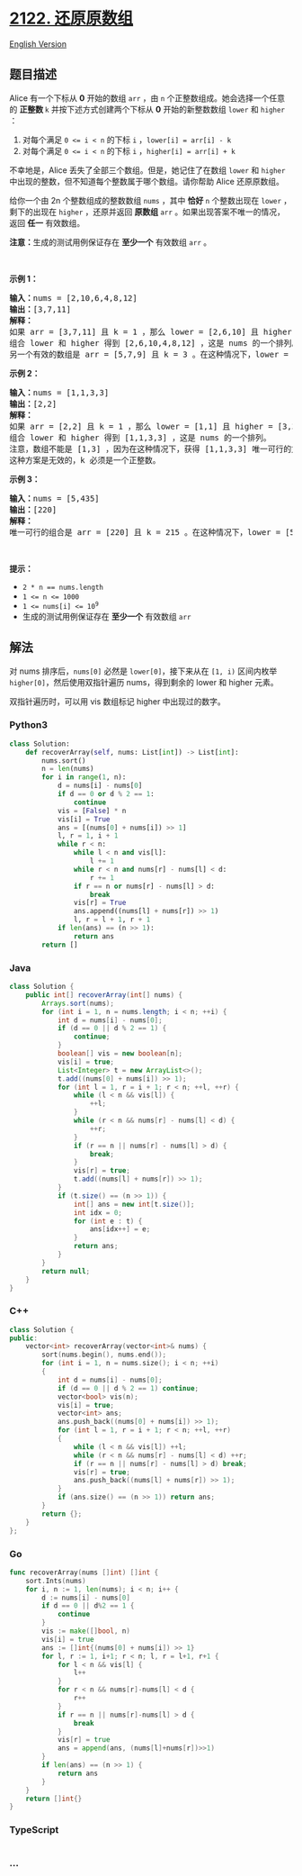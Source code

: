 # [2122. 还原原数组](https://leetcode.cn/problems/recover-the-original-array)

[English Version](/solution/2100-2199/2122.Recover%20the%20Original%20Array/README_EN.md)

## 题目描述

<!-- 这里写题目描述 -->

<p>Alice 有一个下标从 <strong>0</strong> 开始的数组 <code>arr</code> ，由 <code>n</code> 个正整数组成。她会选择一个任意的 <strong>正整数 </strong><code>k</code> 并按下述方式创建两个下标从 <strong>0</strong> 开始的新整数数组 <code>lower</code> 和 <code>higher</code> ：</p>

<ol>
	<li>对每个满足 <code>0 &lt;= i &lt; n</code> 的下标 <code>i</code> ，<code>lower[i] = arr[i] - k</code></li>
	<li>对每个满足 <code>0 &lt;= i &lt; n</code> 的下标 <code>i</code> ，<code>higher[i] = arr[i] + k</code></li>
</ol>

<p>不幸地是，Alice 丢失了全部三个数组。但是，她记住了在数组 <code>lower</code> 和 <code>higher</code> 中出现的整数，但不知道每个整数属于哪个数组。请你帮助 Alice 还原原数组。</p>

<p>给你一个由 2n 个整数组成的整数数组 <code>nums</code> ，其中 <strong>恰好</strong> <code>n</code> 个整数出现在 <code>lower</code> ，剩下的出现在 <code>higher</code> ，还原并返回 <strong>原数组</strong> <code>arr</code> 。如果出现答案不唯一的情况，返回 <strong>任一</strong> 有效数组。</p>

<p><strong>注意：</strong>生成的测试用例保证存在 <strong>至少一个</strong> 有效数组 <code>arr</code> 。</p>

<p>&nbsp;</p>

<p><strong>示例 1：</strong></p>

<pre><strong>输入：</strong>nums = [2,10,6,4,8,12]
<strong>输出：</strong>[3,7,11]
<strong>解释：</strong>
如果 arr = [3,7,11] 且 k = 1 ，那么 lower = [2,6,10] 且 higher = [4,8,12] 。
组合 lower 和 higher 得到 [2,6,10,4,8,12] ，这是 nums 的一个排列。
另一个有效的数组是 arr = [5,7,9] 且 k = 3 。在这种情况下，lower = [2,4,6] 且 higher = [8,10,12] 。
</pre>

<p><strong>示例 2：</strong></p>

<pre><strong>输入：</strong>nums = [1,1,3,3]
<strong>输出：</strong>[2,2]
<strong>解释：</strong>
如果 arr = [2,2] 且 k = 1 ，那么 lower = [1,1] 且 higher = [3,3] 。
组合 lower 和 higher 得到 [1,1,3,3] ，这是 nums 的一个排列。
注意，数组不能是 [1,3] ，因为在这种情况下，获得 [1,1,3,3] 唯一可行的方案是 k = 0 。
这种方案是无效的，k 必须是一个正整数。
</pre>

<p><strong>示例 3：</strong></p>

<pre><strong>输入：</strong>nums = [5,435]
<strong>输出：</strong>[220]
<strong>解释：</strong>
唯一可行的组合是 arr = [220] 且 k = 215 。在这种情况下，lower = [5] 且 higher = [435] 。</pre>

<p>&nbsp;</p>

<p><strong>提示：</strong></p>

<ul>
	<li><code>2 * n == nums.length</code></li>
	<li><code>1 &lt;= n &lt;= 1000</code></li>
	<li><code>1 &lt;= nums[i] &lt;= 10<sup>9</sup></code></li>
	<li>生成的测试用例保证存在 <strong>至少一个</strong> 有效数组 <code>arr</code></li>
</ul>

## 解法

<!-- 这里可写通用的实现逻辑 -->

对 nums 排序后，`nums[0]` 必然是 `lower[0]`，接下来从在 `[1, i)` 区间内枚举 `higher[0]`，然后使用双指针遍历 nums，得到剩余的 lower 和 higher 元素。

双指针遍历时，可以用 vis 数组标记 higher 中出现过的数字。

<!-- tabs:start -->

### **Python3**

<!-- 这里可写当前语言的特殊实现逻辑 -->

```python
class Solution:
    def recoverArray(self, nums: List[int]) -> List[int]:
        nums.sort()
        n = len(nums)
        for i in range(1, n):
            d = nums[i] - nums[0]
            if d == 0 or d % 2 == 1:
                continue
            vis = [False] * n
            vis[i] = True
            ans = [(nums[0] + nums[i]) >> 1]
            l, r = 1, i + 1
            while r < n:
                while l < n and vis[l]:
                    l += 1
                while r < n and nums[r] - nums[l] < d:
                    r += 1
                if r == n or nums[r] - nums[l] > d:
                    break
                vis[r] = True
                ans.append((nums[l] + nums[r]) >> 1)
                l, r = l + 1, r + 1
            if len(ans) == (n >> 1):
                return ans
        return []
```

### **Java**

<!-- 这里可写当前语言的特殊实现逻辑 -->

```java
class Solution {
    public int[] recoverArray(int[] nums) {
        Arrays.sort(nums);
        for (int i = 1, n = nums.length; i < n; ++i) {
            int d = nums[i] - nums[0];
            if (d == 0 || d % 2 == 1) {
                continue;
            }
            boolean[] vis = new boolean[n];
            vis[i] = true;
            List<Integer> t = new ArrayList<>();
            t.add((nums[0] + nums[i]) >> 1);
            for (int l = 1, r = i + 1; r < n; ++l, ++r) {
                while (l < n && vis[l]) {
                    ++l;
                }
                while (r < n && nums[r] - nums[l] < d) {
                    ++r;
                }
                if (r == n || nums[r] - nums[l] > d) {
                    break;
                }
                vis[r] = true;
                t.add((nums[l] + nums[r]) >> 1);
            }
            if (t.size() == (n >> 1)) {
                int[] ans = new int[t.size()];
                int idx = 0;
                for (int e : t) {
                    ans[idx++] = e;
                }
                return ans;
            }
        }
        return null;
    }
}
```

### **C++**

```cpp
class Solution {
public:
    vector<int> recoverArray(vector<int>& nums) {
        sort(nums.begin(), nums.end());
        for (int i = 1, n = nums.size(); i < n; ++i)
        {
            int d = nums[i] - nums[0];
            if (d == 0 || d % 2 == 1) continue;
            vector<bool> vis(n);
            vis[i] = true;
            vector<int> ans;
            ans.push_back((nums[0] + nums[i]) >> 1);
            for (int l = 1, r = i + 1; r < n; ++l, ++r)
            {
                while (l < n && vis[l]) ++l;
                while (r < n && nums[r] - nums[l] < d) ++r;
                if (r == n || nums[r] - nums[l] > d) break;
                vis[r] = true;
                ans.push_back((nums[l] + nums[r]) >> 1);
            }
            if (ans.size() == (n >> 1)) return ans;
        }
        return {};
    }
};
```

### **Go**

```go
func recoverArray(nums []int) []int {
	sort.Ints(nums)
	for i, n := 1, len(nums); i < n; i++ {
		d := nums[i] - nums[0]
		if d == 0 || d%2 == 1 {
			continue
		}
		vis := make([]bool, n)
		vis[i] = true
		ans := []int{(nums[0] + nums[i]) >> 1}
		for l, r := 1, i+1; r < n; l, r = l+1, r+1 {
			for l < n && vis[l] {
				l++
			}
			for r < n && nums[r]-nums[l] < d {
				r++
			}
			if r == n || nums[r]-nums[l] > d {
				break
			}
			vis[r] = true
			ans = append(ans, (nums[l]+nums[r])>>1)
		}
		if len(ans) == (n >> 1) {
			return ans
		}
	}
	return []int{}
}
```

### **TypeScript**

<!-- 这里可写当前语言的特殊实现逻辑 -->

```ts

```

### **...**

```

```

<!-- tabs:end -->
